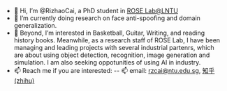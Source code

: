- 👋 Hi, I’m @RizhaoCai, a PhD student in [ROSE Lab@LNTU](https://www.ntu.edu.sg/rose)
- 🌱 I’m currently doing research on face anti-spoofing and domain generalization. 
- 👀 Beyond, I’m interested in Basketball, Guitar, Writing, and reading history books. Meanwhile, as a research staff of ROSE Lab, I have been managing and leading projects with several industrial partenrs, which are about using object detection, recognition, image generation and simulation. I am also seeking oppotunities of using AI in industry.
- 📫 Reach me if you are interested: 
-- 📫 email: rzcai@ntu.edu.sg, [知乎(zhihu)](https://www.zhihu.com/people/zha-bi-xiao-sun-58)

<!---
RizhaoCai/RizhaoCai is a ✨ special ✨ repository because its `README.md` (this file) appears on your GitHub profile.
You can click the Preview link to take a look at your changes.
--->
